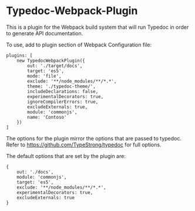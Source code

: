 # Typedoc-Webpack-Plugin
This is a plugin for the Webpack build system that will run Typedoc in order to generate API documentation.

To use, add to plugin section of Webpack Configuration file:


```
plugins: [
	new TypedocWebpackPlugin({
		out: './target/docs',
		target: 'es5',
		mode: 'file',
		exclude: '**/node_modules/**/*.*',
		theme: './typedoc-theme/',
		includeDeclarations: false,
		experimentalDecorators: true,
		ignoreCompilerErrors: true,
		excludeExternals: true,
		module: 'commonjs',
		name: 'Contoso'
	})
]
```


The options for the plugin mirror the options that are passed to typedoc. Refer to https://github.com/TypeStrong/typedoc for full options. 

The default options that are set by the plugin are:

```
{
	out: './docs',
	module: 'commonjs',
	target: 'es5',
	exclude: '**/node_modules/**/*.*',
	experimentalDecorators: true,
	excludeExternals: true
}
```